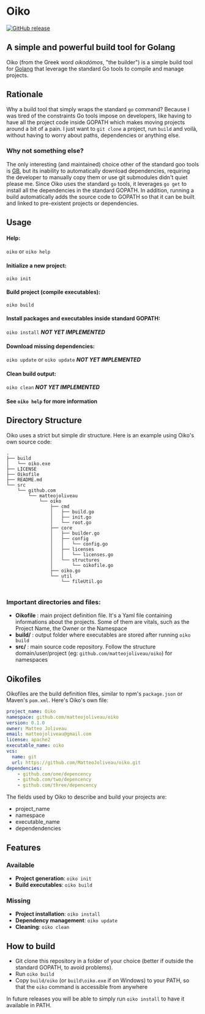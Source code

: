 # Oiko
[![GitHub release](https://img.shields.io/github/release/qubyte/rubidium.svg)](https://github.com/MatteoJoliveau/oiko/releases/latest)
## A simple and powerful build tool for Golang

Oiko (from the Greek word *oikodómos*, "the builder") is a simple
build tool for [Golang](golang.org) that leverage the standard
Go tools to compile and manage projects.

## Rationale
Why a build tool that simply wraps the standard `go` command?
Because I was tired of the constraints Go tools impose on developers,
like having to have all the project code inside GOPATH which makes
moving projects around a bit of a pain.
I just want to `git clone` a project, run `build` and voilà, without
having to worry about paths, dependencies or anything else.

### Why not something else?
The only interesting (and maintained) choice other of the standard
goo tools is [GB](getgb.io), but its inability to automatically download dependencies,
requiring the developer to manually copy them or use git submodules
didn't quiet please me. Since Oiko uses the standard `go` tools,
it leverages `go get` to install all the dependencies in the standard
GOPATH. In addition, running a build automatically adds the source code to
GOPATH so that it can be built and linked to pre-existent projects or dependencies.

## Usage

#### Help:
`oiko` or `oiko help`

#### Initialize a new project:
`oiko init`

#### Build project (compile executables):
`oiko build`

#### Install packages and executables inside standard GOPATH:
`oiko install` ***NOT YET IMPLEMENTED***

#### Download missing dependencies:
`oiko update` or `oiko update` ***NOT YET IMPLEMENTED***

#### Clean build output:
`oiko clean` ***NOT YET IMPLEMENTED***

#### See `oiko help` for more information


## Directory Structure
Oiko uses a strict but simple dir structure.
Here is an example using Oiko's own source code:
```
.
├── build
│   └── oiko.exe
├── LICENSE
├── Oikofile
├── README.md
└── src
    └── github.com
        └── matteojoliveau
            └── oiko
                ├── cmd
                │   ├── build.go
                │   ├── init.go
                │   └── root.go
                ├── core
                │   ├── builder.go
                │   ├── config
                │   │   └── config.go
                │   ├── licenses
                │   │   └── licenses.go
                │   └── structures
                │       └── oikofile.go
                ├── oiko.go
                └── util
                    └── fileUtil.go


```

### Important directories and files:
 - **Oikofile** : main project definition file. It's a Yaml file containing
 informations about the projects. Some of them are vitals, such as the Project Name, the Owner or the Namespace
 - **build/** : output folder where executables are stored after running `oiko build`
 - **src/** : main source code repository. Follow the structure domain/user/project
 (eg: `github.com/matteojoliveau/oiko`) for namespaces

## Oikofiles
Oikofiles are the build definition files, similar to npm's `package.json`
or Maven's `pom.xml`.
Here's Oiko's own file:
```yaml
project_name: Oiko
namespace: github.com/matteojoliveau/oiko
version: 0.1.0
owner: Matteo Joliveau
email: matteojoliveau@gmail.com
license: apache2
executable_name: oiko
vcs:
  name: git
  url: https://github.com/MatteoJoliveau/oiko.git
dependencies:
    - github.com/one/depencency
    - github.com/two/depencency
    - github.com/three/depencency
```

The fields used by Oiko to describe and build your projects are:
 - project_name
 - namespace
 - executable_name
 - dependendencies

## Features
### Available
 - **Project generation**: `oiko init`
 - **Build executables**: `oiko build`
### Missing
 - **Project installation**: `oiko install`
 - **Dependency management**: `oiko update`
 - **Cleaning**: `oiko clean`

## How to build

- Git clone this repository in a folder of your choice (better if outside
the standard GOPATH, to avoid problems).
- Run `oiko build`
- Copy `build/oiko` (or `build\oiko.exe` if on Windows) to your PATH,
so that the `oiko` command is accessible from anywhere

In future releases you will be able to simply run `oiko install` to have
it available in PATH.
